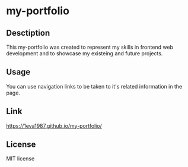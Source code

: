 # my-portfolio

## Desctiption

This my-portfolio was created to represent my skills in frontend web development and to showcase my existeing and future projects.

## Usage

You can use navigation links to be taken to it's related information in the page.

## Link

https://1eva1987.github.io/my-portfolio/

## License

MIT license
